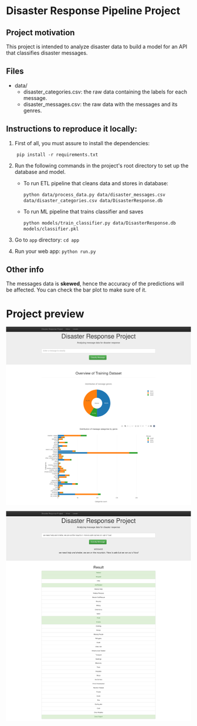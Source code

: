 # Disaster Response Pipeline Project

## Project motivation

This project is intended to analyze disaster data to build a model for an API that classifies disaster messages.

## Files

- data/
    - disaster_categories.csv: the raw data containing the labels for each message.
    - disaster_messages.csv: the raw data with the messages and its genres.
## Instructions to reproduce it locally:

1. First of all, you must assure to install the dependencies:
```shell
    pip install -r requirements.txt
```

2. Run the following commands in the project's root directory to set up the database and model.

    - To run ETL pipeline that cleans data and stores in database:
        ```
        python data/process_data.py data/disaster_messages.csv data/disaster_categories.csv data/DisasterResponse.db
        ```
    - To run ML pipeline that trains classifier and saves
        ```
        python models/train_classifier.py data/DisasterResponse.db models/classifier.pkl
        ```

3. Go to `app` directory: `cd app`

4. Run your web app: `python run.py`

## Other info
The messages data is **skewed**, hence the accuracy of the predictions will be affected. You can check the bar plot to make sure of it.

# Project preview
![Not found](.preview/ss1.png)

![Not found](.preview/ss2.png)


